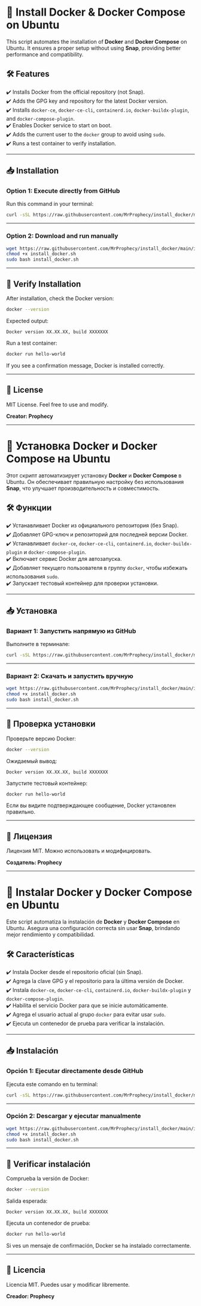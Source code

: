 # 🚀 Install Docker & Docker Compose on Ubuntu  

This script automates the installation of **Docker** and **Docker Compose** on Ubuntu. It ensures a proper setup without using **Snap**, providing better performance and compatibility.

## 🛠️ Features  
✔️ Installs Docker from the official repository (not Snap).  
✔️ Adds the GPG key and repository for the latest Docker version.  
✔️ Installs `docker-ce`, `docker-ce-cli`, `containerd.io`, `docker-buildx-plugin`, and `docker-compose-plugin`.  
✔️ Enables Docker service to start on boot.  
✔️ Adds the current user to the `docker` group to avoid using `sudo`.  
✔️ Runs a test container to verify installation.

---

## 📥 Installation  

### **Option 1: Execute directly from GitHub**  
Run this command in your terminal:  
```bash
curl -sSL https://raw.githubusercontent.com/MrProphecy/install_docker/main/install_docker.sh | sudo bash
```

---

### **Option 2: Download and run manually**  
```bash
wget https://raw.githubusercontent.com/MrProphecy/install_docker/main/install_docker.sh -O install_docker.sh
chmod +x install_docker.sh
sudo bash install_docker.sh
```

---

## 🐳 **Verify Installation**  
After installation, check the Docker version:  
```bash
docker --version
```
Expected output:  
```
Docker version XX.XX.XX, build XXXXXXX
```
Run a test container:  
```bash
docker run hello-world
```
If you see a confirmation message, Docker is installed correctly.

---

## 📜 License  
MIT License. Feel free to use and modify.

**Creator: Prophecy**  

---

# 🚀 Установка Docker и Docker Compose на Ubuntu  

Этот скрипт автоматизирует установку **Docker** и **Docker Compose** в Ubuntu. Он обеспечивает правильную настройку без использования **Snap**, что улучшает производительность и совместимость.

## 🛠️ Функции  
✔️ Устанавливает Docker из официального репозитория (без Snap).  
✔️ Добавляет GPG-ключ и репозиторий для последней версии Docker.  
✔️ Устанавливает `docker-ce`, `docker-ce-cli`, `containerd.io`, `docker-buildx-plugin` и `docker-compose-plugin`.  
✔️ Включает сервис Docker для автозапуска.  
✔️ Добавляет текущего пользователя в группу `docker`, чтобы избежать использования `sudo`.  
✔️ Запускает тестовый контейнер для проверки установки.

---

## 📥 Установка  

### **Вариант 1: Запустить напрямую из GitHub**  
Выполните в терминале:  
```bash
curl -sSL https://raw.githubusercontent.com/MrProphecy/install_docker/main/install_docker.sh | sudo bash
```

---

### **Вариант 2: Скачать и запустить вручную**  
```bash
wget https://raw.githubusercontent.com/MrProphecy/install_docker/main/install_docker.sh -O install_docker.sh
chmod +x install_docker.sh
sudo bash install_docker.sh
```

---

## 🐳 **Проверка установки**  
Проверьте версию Docker:  
```bash
docker --version
```
Ожидаемый вывод:  
```
Docker version XX.XX.XX, build XXXXXXX
```
Запустите тестовый контейнер:  
```bash
docker run hello-world
```
Если вы видите подтверждающее сообщение, Docker установлен правильно.

---

## 📜 Лицензия  
Лицензия MIT. Можно использовать и модифицировать.

**Создатель: Prophecy**  

---

# 🚀 Instalar Docker y Docker Compose en Ubuntu  

Este script automatiza la instalación de **Docker** y **Docker Compose** en Ubuntu. Asegura una configuración correcta sin usar **Snap**, brindando mejor rendimiento y compatibilidad.

## 🛠️ Características  
✔️ Instala Docker desde el repositorio oficial (sin Snap).  
✔️ Agrega la clave GPG y el repositorio para la última versión de Docker.  
✔️ Instala `docker-ce`, `docker-ce-cli`, `containerd.io`, `docker-buildx-plugin` y `docker-compose-plugin`.  
✔️ Habilita el servicio Docker para que se inicie automáticamente.  
✔️ Agrega el usuario actual al grupo `docker` para evitar usar `sudo`.  
✔️ Ejecuta un contenedor de prueba para verificar la instalación.

---

## 📥 Instalación  

### **Opción 1: Ejecutar directamente desde GitHub**  
Ejecuta este comando en tu terminal:  
```bash
curl -sSL https://raw.githubusercontent.com/MrProphecy/install_docker/main/install_docker.sh | sudo bash
```

---

### **Opción 2: Descargar y ejecutar manualmente**  
```bash
wget https://raw.githubusercontent.com/MrProphecy/install_docker/main/install_docker.sh -O install_docker.sh
chmod +x install_docker.sh
sudo bash install_docker.sh
```

---

## 🐳 **Verificar instalación**  
Comprueba la versión de Docker:  
```bash
docker --version
```
Salida esperada:  
```
Docker version XX.XX.XX, build XXXXXXX
```
Ejecuta un contenedor de prueba:  
```bash
docker run hello-world
```
Si ves un mensaje de confirmación, Docker se ha instalado correctamente.

---

## 📜 Licencia  
Licencia MIT. Puedes usar y modificar libremente.

**Creador: Prophecy**  
